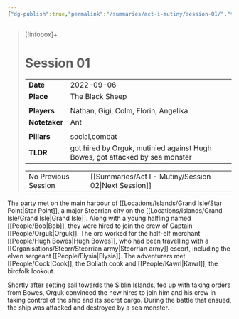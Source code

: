 ```yaml
---
{"dg-publish":true,"permalink":"/summaries/act-i-mutiny/session-01/","tags":["session"]}
---
```



> [!infobox]+
> # Session 01
> 
> | | |
> | --- | --- |
> | **Date** | 2022-09-06 |
> | **Place** | The Black Sheep |
> | | | 
> | **Players** | Nathan, Gigi, Colm, Florin, Angelika |
> | **Notetaker** | Ant |
> | | | 
> | **Pillars** | social,combat | 
> | **TLDR** | got hired by Orguk, mutinied against Hugh Bowes, got attacked by sea monster |
> 
> | | |
> | --- | --- |
> | No Previous Session | [[Summaries/Act I - Mutiny/Session 02\|Next Session]] |

The party met on the main harbour of [[Locations/Islands/Grand Isle/Star Point\|Star Point]], a major Steorrian city on the [[Locations/Islands/Grand Isle/Grand Isle\|Grand Isle]]. Along with a young halfling named [[People/Bob\|Bob]], they were hired to join the crew of Captain [[People/Orguk\|Orguk]]. The orc worked for the half-elf merchant [[People/Hugh Bowes\|Hugh Bowes]], who had been travelling with a [[Organisations/Steorr/Steorrian army\|Steorrian army]] escort, including the elven sergeant [[People/Elysia\|Elysia]]. The adventurers met [[People/Cook\|Cook]], the Goliath cook and [[People/Kawrl\|Kawrl]], the birdfolk lookout.

Shortly after setting sail towards the Siblín Islands, fed up with taking orders from Bowes, Orguk convinced the new hires to join him and his crew in taking control of the ship and its secret cargo. During the battle that ensued, the ship was attacked and destroyed by a sea monster.